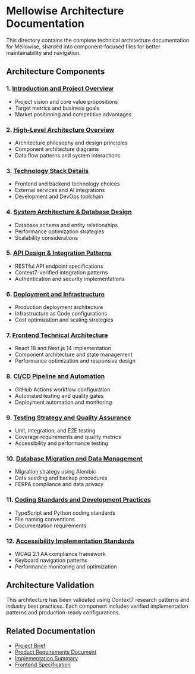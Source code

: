 # Mellowise Architecture Documentation

This directory contains the complete technical architecture documentation for Mellowise, sharded into component-focused files for better maintainability and navigation.

## Architecture Components

### 1. [Introduction and Project Overview](introduction-and-project-overview.md)
- Project vision and core value propositions
- Target metrics and business goals
- Market positioning and competitive advantages

### 2. [High-Level Architecture Overview](high-level-architecture-overview.md)
- Architecture philosophy and design principles
- Component architecture diagrams
- Data flow patterns and system interactions

### 3. [Technology Stack Details](technology-stack-details.md)
- Frontend and backend technology choices
- External services and AI integrations
- Development and DevOps toolchain

### 4. [System Architecture & Database Design](system-architecture-and-database-design.md)
- Database schema and entity relationships
- Performance optimization strategies
- Scalability considerations

### 5. [API Design & Integration Patterns](api-design-and-integration-patterns.md)
- RESTful API endpoint specifications
- Context7-verified integration patterns
- Authentication and security implementations

### 6. [Deployment and Infrastructure](deployment-and-infrastructure.md)
- Production deployment architecture
- Infrastructure as Code configurations
- Cost optimization and scaling strategies

### 7. [Frontend Technical Architecture](frontend-technical-architecture.md)
- React 18 and Next.js 14 implementation
- Component architecture and state management
- Performance optimization and responsive design

### 8. [CI/CD Pipeline and Automation](ci-cd-pipeline-and-automation.md)
- GitHub Actions workflow configuration
- Automated testing and quality gates
- Deployment automation and monitoring

### 9. [Testing Strategy and Quality Assurance](testing-strategy-and-quality-assurance.md)
- Unit, integration, and E2E testing
- Coverage requirements and quality metrics
- Accessibility and performance testing

### 10. [Database Migration and Data Management](database-migration-and-data-management.md)
- Migration strategy using Alembic
- Data seeding and backup procedures
- FERPA compliance and data privacy

### 11. [Coding Standards and Development Practices](coding-standards-and-development-practices.md)
- TypeScript and Python coding standards
- File naming conventions
- Documentation requirements

### 12. [Accessibility Implementation Standards](accessibility-implementation-standards.md)
- WCAG 2.1 AA compliance framework
- Keyboard navigation patterns
- Performance monitoring and optimization

## Architecture Validation

This architecture has been validated using Context7 research patterns and industry best practices. Each component includes verified implementation patterns and production-ready configurations.

## Related Documentation

- [Project Brief](../project-brief.md)
- [Product Requirements Document](../prd.md)
- [Implementation Summary](../implementation-summary.md)
- [Frontend Specification](../front-end-spec.md)